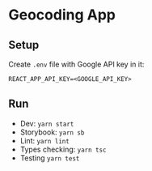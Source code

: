 # Geocoding App

## Setup

Create `.env` file with Google API key in it:

```
REACT_APP_API_KEY=<GOOGLE_API_KEY>
```

## Run

- Dev: `yarn start`
- Storybook: `yarn sb`
- Lint: `yarn lint`
- Types checking: `yarn tsc`
- Testing `yarn test`